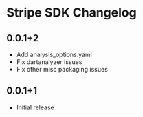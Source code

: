 # Stripe SDK Changelog

## 0.0.1+2

* Add analysis_options.yaml
* Fix dartanalyzer issues
* Fix other misc packaging issues

## 0.0.1+1

* Initial release
